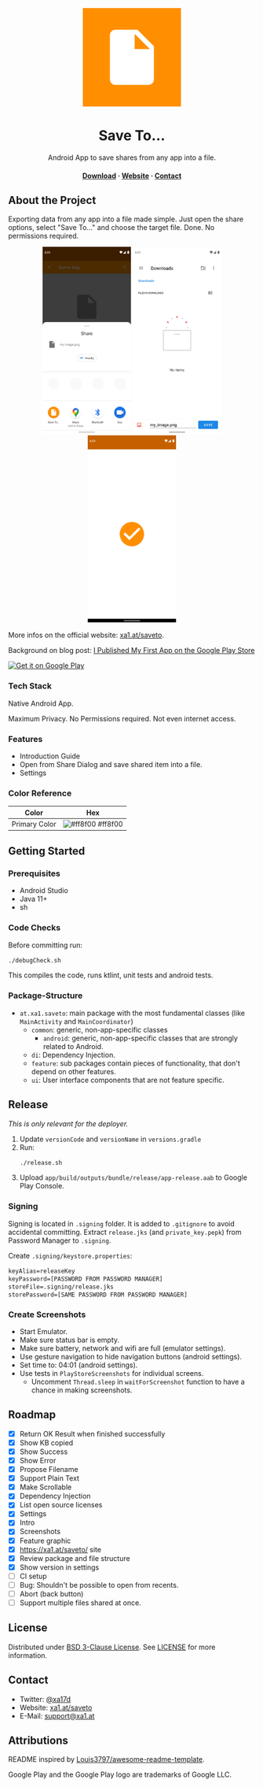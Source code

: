 
<div align="center">

  <img src="assets/ic_launcher-playstore.png" alt="logo" width="200" height="auto" />
  <h1>Save To…</h1>
  
  <p>
    Android App to save shares from any app into a file.
  </p>
   
  <h4>
      <a href="https://play.google.com/store/apps/details?id=at.xa1.safeto">Download</a>
    <span> · </span>
      <a href="https://xa1.at/saveto/">Website</a>
    <span>
    <span> · </span>
      <a href="mailto:support@xa1.at?subject=Save%20To%20App">Contact</a>
  </h4>
</div>

<!-- About the Project -->
## About the Project

Exporting data from any app into a file made simple.
Just open the share options, select "Save To…" and choose the target file.
Done.
No permissions required.

<div align="center"> 
  <img src="assets/screenshots/phone-pixel4/02share.png" width="180" alt="Share dialog screenshot" />
  <img src="assets/screenshots/phone-pixel4/03save.png" width="180" alt="Save dialog screenshot" />
  <img src="assets/screenshots/phone-pixel4/06success.png" width="180" alt="Success screenshot" />
</div>

More infos on the official website: [xa1.at/saveto](https://xa1.at/saveto/).

Background on blog post: [I Published My First App on the Google Play Store](https://xa1.at/first-app-published/)

<!-- Generated using: https://play.google.com/intl/en_us/badges/ -->
<a href="https://play.google.com/store/apps/details?id=at.xa1.safeto"><img height="70" alt="Get it on Google Play" src="https://play.google.com/intl/en_us/badges/static/images/badges/en_badge_web_generic.png"/></a>

<!-- TechStack -->
### Tech Stack

Native Android App.

Maximum Privacy. No Permissions required. Not even internet access.

<!-- Features -->
### Features

- Introduction Guide
- Open from Share Dialog and save shared item into a file.
- Settings

<!-- Color Reference -->
### Color Reference

| Color | Hex |
| --- | --- |
| Primary Color | ![#ff8f00](https://via.placeholder.com/10/ff8f00?text=+) #ff8f00 |

<!-- Getting Started -->
## Getting Started

<!-- Prerequisites -->
### Prerequisites

- Android Studio
- Java 11+
- sh

### Code Checks

Before committing run:
```bash
./debugCheck.sh
```

This compiles the code, runs ktlint, unit tests and android tests.

### Package-Structure

- `at.xa1.saveto`: main package with the most fundamental classes (like `MainActivity` and `MainCoordinator`)
  - `common`: generic, non-app-specific classes
    - `android`: generic, non-app-specific classes that are strongly related to Android.
  - `di`: Dependency Injection.
  - `feature`: sub packages contain pieces of functionality, that don't depend on other features.
  - `ui`: User interface components that are not feature specific.


## Release

_This is only relevant for the deployer._

1. Update `versionCode` and `versionName` in `versions.gradle`
2. Run:
   ```bash
   ./release.sh
   ```
3. Upload `app/build/outputs/bundle/release/app-release.aab` to Google Play Console.

### Signing

Signing is located in `.signing` folder.
It is added to `.gitignore` to avoid accidental committing.
Extract `release.jks` (and `private_key.pepk`) from Password Manager to `.signing`.

Create `.signing/keystore.properties`:
```properties
keyAlias=releaseKey
keyPassword=[PASSWORD FROM PASSWORD MANAGER]
storeFile=.signing/release.jks
storePassword=[SAME PASSWORD FROM PASSWORD MANAGER]
```

### Create Screenshots

* Start Emulator.
* Make sure status bar is empty.
* Make sure battery, network and wifi are full (emulator settings).
* Use gesture navigation to hide navigation buttons (android settings).
* Set time to: 04:01  (android settings).
* Use tests in `PlayStoreScreenshots` for individual screens.
  * Uncomment `Thread.sleep` in `waitForScreenshot` function to have a chance in making screenshots.

## Roadmap

- [x] Return OK Result when finished successfully
- [x] Show KB copied
- [x] Show Success
- [x] Show Error
- [x] Propose Filename
- [x] Support Plain Text
- [x] Make Scrollable
- [x] Dependency Injection
- [x] List open source licenses
- [x] Settings
- [x] Intro
- [x] Screenshots
- [x] Feature graphic
- [x] https://xa1.at/saveto/ site
- [x] Review package and file structure
- [x] Show version in settings
- [ ] CI setup
- [ ] Bug: Shouldn't be possible to open from recents.
- [ ] Abort (back button)
- [ ] Support multiple files shared at once.

## License

Distributed under [BSD 3-Clause License](LICENSE). See [LICENSE](LICENSE) for more information.

## Contact

- Twitter: [@xa17d](https://twitter.com/xa17d)
- Website: [xa1.at/saveto](https://xa1.at/saveto/)
- E-Mail: [support@xa1.at](mailto:support@xa1.at?subject=Save%20To%20App)

## Attributions

README inspired by [Louis3797/awesome-readme-template](https://github.com/Louis3797/awesome-readme-template).

Google Play and the Google Play logo are trademarks of Google LLC.

